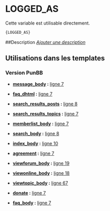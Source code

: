 # LOGGED_AS


Cette variable est utilisable directement.

```html
{LOGGED_AS}
```

##Description
[*Ajouter une description*](https://fa-tvars.appspot.com/var/LOGGED_AS)

## Utilisations dans les templates

### Version PunBB

* __[message_body](../tpl/var/punbb/message_body.md#readme) :__ [ligne 7](../tpl/src/punbb/message_body.tpl#L7)

* __[faq_dhtml](../tpl/var/punbb/faq_dhtml.md#readme) :__ [ligne 7](../tpl/src/punbb/faq_dhtml.tpl#L7)

* __[search_results_posts](../tpl/var/punbb/search_results_posts.md#readme) :__ [ligne 8](../tpl/src/punbb/search_results_posts.tpl#L8)

* __[search_results_topics](../tpl/var/punbb/search_results_topics.md#readme) :__ [ligne 7](../tpl/src/punbb/search_results_topics.tpl#L7)

* __[memberlist_body](../tpl/var/punbb/memberlist_body.md#readme) :__ [ligne 7](../tpl/src/punbb/memberlist_body.tpl#L7)

* __[search_body](../tpl/var/punbb/search_body.md#readme) :__ [ligne 8](../tpl/src/punbb/search_body.tpl#L8)

* __[index_body](../tpl/var/punbb/index_body.md#readme) :__ [ligne 10](../tpl/src/punbb/index_body.tpl#L10)

* __[agreement](../tpl/var/punbb/agreement.md#readme) :__ [ligne 7](../tpl/src/punbb/agreement.tpl#L7)

* __[viewforum_body](../tpl/var/punbb/viewforum_body.md#readme) :__ [ligne 19](../tpl/src/punbb/viewforum_body.tpl#L19)

* __[viewonline_body](../tpl/var/punbb/viewonline_body.md#readme) :__ [ligne 18](../tpl/src/punbb/viewonline_body.tpl#L18)

* __[viewtopic_body](../tpl/var/punbb/viewtopic_body.md#readme) :__ [ligne 67](../tpl/src/punbb/viewtopic_body.tpl#L67)

* __[donate](../tpl/var/punbb/donate.md#readme) :__ [ligne 7](../tpl/src/punbb/donate.tpl#L7)

* __[faq_body](../tpl/var/punbb/faq_body.md#readme) :__ [ligne 7](../tpl/src/punbb/faq_body.tpl#L7)